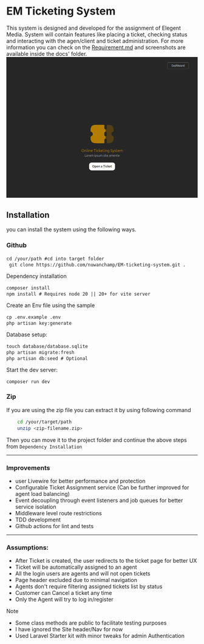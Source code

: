 
# EM Ticketing System
This system is designed and developed for the assignment of Elegent Media. System will contain features like placing a
ticket, checking status and interacting with the agen/client and ticket administration. For more information you can 
check on the [Requirement.md](https://github.com/nuwanchamp/EM-ticketing-system/blob/main/Requirements.md) and 
screenshots are available inside the docs' folder.
![Ticketing System Screenshot](docs/screenshots/Screenshot-from-2025-07-28-00-29-15.png)

## Installation
you can install the system using the following ways.
### Github  
```shell
cd /your/path #cd into target folder
 git clone https://github.com/nuwanchamp/EM-ticketing-system.git .
```
Dependency installation

```shell
composer install
npm install # Requires node 20 || 20+ for vite server
```
Create an Env file using the sample
```shell
cp .env.example .env
php artisan key:generate
```
Database setup:
```shell
touch database/database.sqlite
php artisan migrate:fresh
php artisan db:seed # Optional
```
Start the dev server:
```shell
composer run dev
```

### Zip
If you are using the zip file you can extract it by using following command

```sh
    cd /your/target/path
    unzip <zip-filename.zip> 
```
Then you can move it to the project folder and continue the above steps from `Dependency Installation`

---

### Improvements
- user Livewire for better performance and protection
- Configurable Ticket Assignment service (Can be further improved for agent load balancing) 
- Event decoupling through event listeners and job queues for better service isolation
- Middleware level route restrictions
- TDD development
- Github actions for lint and tests
--- 

### Assumptions:
- After Ticket is created, the user redirects to the ticket page for better UX
- Ticket will be automatically assigned to an agent
- All the login users are agents and will not open tickets 
- Page header excluded due to minimal navigation
- Agents don't require filtering assigned tickets list by status
- Customer can Cancel a ticket any time
- Only the Agent will try to log in/register


> [!NOTE]
> - Some class methods are public to facilitate testing purposes
> - I have ignored the Site header/Nav for now
> - Used Laravel Starter kit with minor tweaks for admin Authentication
